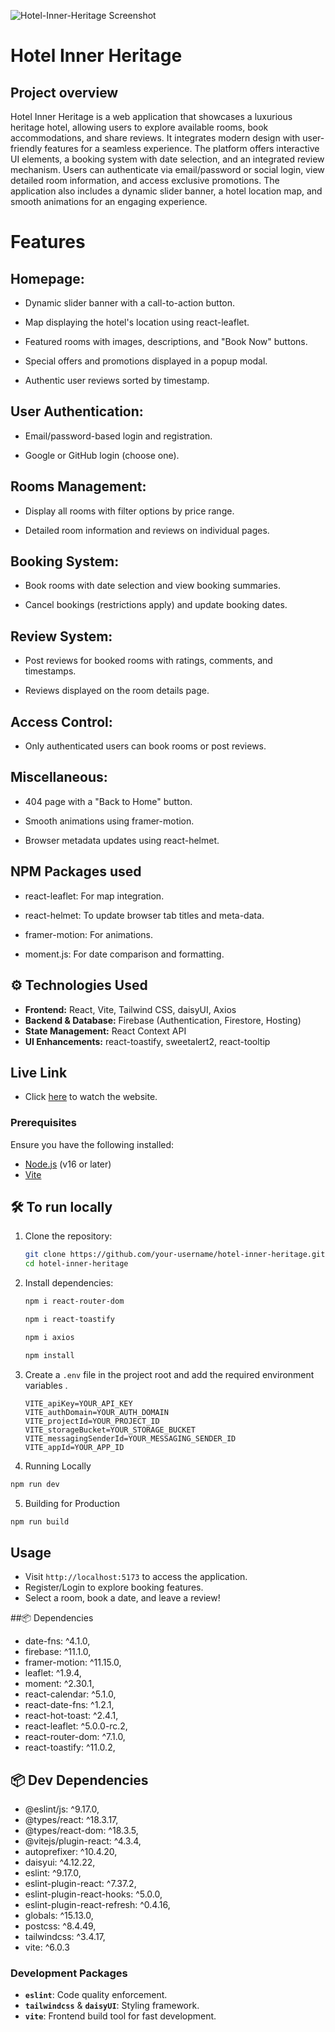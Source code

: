 ![Hotel-Inner-Heritage Screenshot](https://i.ibb.co.com/NgdDMgny/Screenshot-2025-04-25-232654.jpg)

# Hotel Inner Heritage 

## Project overview
Hotel Inner Heritage is a web application that showcases a luxurious heritage hotel, allowing users to explore available rooms, book accommodations, and share reviews. It integrates modern design with user-friendly features for a seamless experience. The platform offers interactive UI elements, a booking system with date selection, and an integrated review mechanism. Users can authenticate via email/password or social login, view detailed room information, and access exclusive promotions. The application also includes a dynamic slider banner, a hotel location map, and smooth animations for an engaging experience.

# Features
## Homepage:

- Dynamic slider banner with a call-to-action button.

- Map displaying the hotel's location using react-leaflet.

- Featured rooms with images, descriptions, and "Book Now" buttons.

- Special offers and promotions displayed in a popup modal.

- Authentic user reviews sorted by timestamp.
## User Authentication:

- Email/password-based login and registration.

- Google or GitHub login (choose one).

## Rooms Management:

- Display all rooms with filter options by price range.

- Detailed room information and reviews on individual pages.

## Booking System:

- Book rooms with date selection and view booking summaries.

- Cancel bookings (restrictions apply) and update booking dates.

## Review System:

- Post reviews for booked rooms with ratings, comments, and timestamps.

- Reviews displayed on the room details page.

## Access Control:

- Only authenticated users can book rooms or post reviews.

## Miscellaneous:

- 404 page with a "Back to Home" button.

- Smooth animations using framer-motion.

- Browser metadata updates using react-helmet.
## NPM Packages used

- react-leaflet: For map integration.

- react-helmet: To update browser tab titles and meta-data.

- framer-motion: For animations.

- moment.js: For date comparison and formatting.

## ⚙️ Technologies Used

- **Frontend:** React, Vite, Tailwind CSS, daisyUI, Axios
- **Backend & Database:** Firebase (Authentication, Firestore, Hosting)
- **State Management:** React Context API
- **UI Enhancements:** react-toastify, sweetalert2, react-tooltip

## Live Link

 - Click [here](https://hotel-inner-heritage.web.app/) to watch the website.


### Prerequisites  
Ensure you have the following installed:  
- [Node.js](https://nodejs.org/) (v16 or later)  
- [Vite](https://vitejs.dev/)  

## 🛠 To run locally 
1. Clone the repository:  
   ```bash
   git clone https://github.com/your-username/hotel-inner-heritage.git
   cd hotel-inner-heritage
   ```  
2. Install dependencies:  
   ```sh
   npm i react-router-dom
   ```
   ```sh
   npm i react-toastify
   ```
    ```sh
   npm i axios
   ```

   ```sh
   npm install
   ``` 
3. Create a `.env` file in the project root and add the required environment variables .
   
   ```env
   VITE_apiKey=YOUR_API_KEY
   VITE_authDomain=YOUR_AUTH_DOMAIN
   VITE_projectId=YOUR_PROJECT_ID
   VITE_storageBucket=YOUR_STORAGE_BUCKET
   VITE_messagingSenderId=YOUR_MESSAGING_SENDER_ID
   VITE_appId=YOUR_APP_ID
   ```  
5. Running Locally
```sh
npm run dev
```

5. Building for Production
```sh
npm run build
```


## Usage  
- Visit `http://localhost:5173` to access the application.  
- Register/Login to explore booking features.  
- Select a room, book a date, and leave a review!  

##📦 Dependencies 
- date-fns: ^4.1.0,
- firebase: ^11.1.0,
- framer-motion: ^11.15.0,
- leaflet: ^1.9.4,
- moment: ^2.30.1,
- react-calendar: ^5.1.0,
- react-date-fns: ^1.2.1,
- react-hot-toast: ^2.4.1,
- react-leaflet: ^5.0.0-rc.2,
- react-router-dom: ^7.1.0,
- react-toastify: ^11.0.2,

 ## 📦 Dev Dependencies
 - @eslint/js: ^9.17.0,
 - @types/react: ^18.3.17,
 - @types/react-dom: ^18.3.5,
 - @vitejs/plugin-react: ^4.3.4,
 - autoprefixer: ^10.4.20,
 - daisyui: ^4.12.22,
 - eslint: ^9.17.0,
 - eslint-plugin-react: ^7.37.2,
 - eslint-plugin-react-hooks: ^5.0.0,
 - eslint-plugin-react-refresh: ^0.4.16,
 - globals: ^15.13.0,
 - postcss: ^8.4.49,
 - tailwindcss: ^3.4.17,
 - vite: ^6.0.3

### Development Packages  
- **`eslint`**: Code quality enforcement.  
- **`tailwindcss`** & **`daisyUI`**: Styling framework.  
- **`vite`**: Frontend build tool for fast development.  





